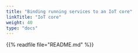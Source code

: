 ```yaml
---
title: "Binding running services to an IoT core"
linkTitle: "IoT core"
weight: 40
type: "docs"
---
```


{{% readfile file="README.md" %}}
